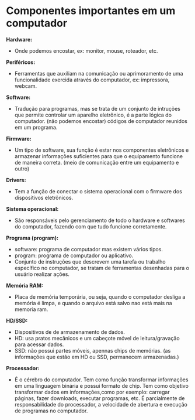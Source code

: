 <h1> Componentes importantes em um computador</h1>

**Hardware:**

- Onde podemos encostar, ex: monitor, mouse, roteador, etc.

**Periféricos:**

- Ferramentas que auxiliam na comunicação ou aprimoramento de uma funcionalidade exercida através do computador, ex: impressora, webcam.

**Software:**

- Tradução para programas, mas se trata de um conjunto de intruções que permite controlar um aparelho eletrônico, é a parte lógica do computador. (não podemos encostar) códigos de computador reunidos em um programa.

**Firmware:**

- Um tipo de software, sua função é estar nos componentes eletrônicos e armazenar informações suficientes para que o equipamento funcione de maneira correta.
  (meio de comunicação entre um equipamento e outro)

**Drivers:**

- Tem a função de conectar o sistema operacional com o firmware dos dispositivos eletrônicos.

**Sistema operacional:**

- São responsáveis pelo gerenciamento de todo o hardware e softwares do computador, fazendo com que tudo funcione corretamente.

**Programa (program):**

- software: programa de computador mas existem vários tipos.
- program: programa de computador ou aplicativo.
- Conjunto de instruções que descrevem uma tarefa ou trabalho específico no computador, se tratam de ferramentas desenhadas para o usuário realizar ações.

**Memória RAM:**

- Placa de memória temporária, ou seja, quando o computador desliga a memória é limpa, e quando o arquivo está salvo nao está mais na memoria ram.

**HD/SSD:**

- Dispositivos de de armazenamento de dados.
- HD: usa pratos mecânicos e um cabeçote móvel de leitura/gravação para acessar dados.
- SSD: não possui partes móveis, apennas chips de memórias.
  (as informações que estão em HD ou SSD, permanecem armazenadas.)

**Processador:**

- É o cérebro do computador. Tem como função transformar informações em uma linguagem binária e possui formato de chip. Tem como objetivo transformar dados em informações,como por exemplo: carregar páginas, fazer downloads, executar programas, etc. É parcialmente de responsabilidade do processador, a velocidade de abertura e execução de programas no computador.
